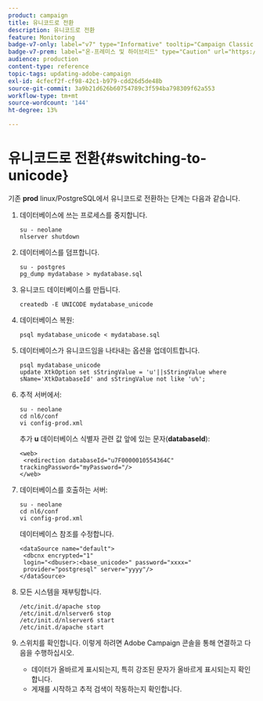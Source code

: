 ```yaml
---
product: campaign
title: 유니코드로 전환
description: 유니코드로 전환
feature: Monitoring
badge-v7-only: label="v7" type="Informative" tooltip="Campaign Classic v7에만 적용됩니다."
badge-v7-prem: label="온-프레미스 및 하이브리드" type="Caution" url="https://experienceleague.adobe.com/docs/campaign-classic/using/installing-campaign-classic/architecture-and-hosting-models/hosting-models-lp/hosting-models.html?lang=ko" tooltip="온-프레미스 및 하이브리드 배포에만 적용"
audience: production
content-type: reference
topic-tags: updating-adobe-campaign
exl-id: 4cfecf2f-cf98-42c1-b979-cdd26d5de48b
source-git-commit: 3a9b21d626b60754789c3f594ba798309f62a553
workflow-type: tm+mt
source-wordcount: '144'
ht-degree: 13%

---
```


# 유니코드로 전환{#switching-to-unicode}



기존 **prod** linux/PostgreSQL에서 유니코드로 전환하는 단계는 다음과 같습니다.

1. 데이터베이스에 쓰는 프로세스를 중지합니다.

   ```
   su - neolane
   nlserver shutdown
   ```

1. 데이터베이스를 덤프합니다.

   ```
   su - postgres
   pg_dump mydatabase > mydatabase.sql
   ```

1. 유니코드 데이터베이스를 만듭니다.

   ```
   createdb -E UNICODE mydatabase_unicode
   ```

1. 데이터베이스 복원:

   ```
   psql mydatabase_unicode < mydatabase.sql
   ```

1. 데이터베이스가 유니코드임을 나타내는 옵션을 업데이트합니다.

   ```
   psql mydatabase_unicode
   update XtkOption set sStringValue = 'u'||sStringValue where sName='XtkDatabaseId' and sStringValue not like 'u%';
   ```

1. 추적 서버에서:

   ```
   su - neolane
   cd nl6/conf
   vi config-prod.xml
   ```

   추가 **u** 데이터베이스 식별자 관련 값 앞에 있는 문자(**databaseId**):

   ```
   <web>
    <redirection databaseId="u7F0000010554364C" trackingPassword="myPassword="/>
   </web>
   ```

1. 데이터베이스를 호출하는 서버:

   ```
   su - neolane
   cd nl6/conf
   vi config-prod.xml
   ```

   데이터베이스 참조를 수정합니다.

   ```
   <dataSource name="default">
    <dbcnx encrypted="1" 
    login="<dbuser>:<base_unicode>" password="xxxx="
    provider="postgresql" server="yyyy"/>
   </dataSource>
   ```

1. 모든 시스템을 재부팅합니다.

   ```
   /etc/init.d/apache stop
   /etc/init.d/nlserver6 stop
   /etc/init.d/nlserver6 start
   /etc/init.d/apache start
   ```

1. 스위치를 확인합니다. 이렇게 하려면 Adobe Campaign 콘솔을 통해 연결하고 다음을 수행하십시오.

   * 데이터가 올바르게 표시되는지, 특히 강조된 문자가 올바르게 표시되는지 확인합니다.
   * 게재를 시작하고 추적 검색이 작동하는지 확인합니다.
